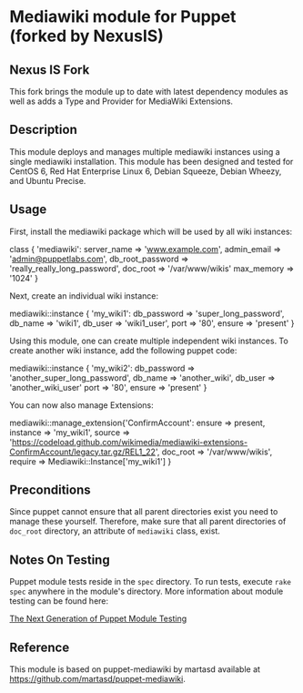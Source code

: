 # Mediawiki module for Puppet (forked by NexusIS)

## Nexus IS Fork

This fork brings the module up to date with latest dependency modules as well as adds a Type and Provider for MediaWiki Extensions.  

## Description

This module deploys and manages multiple mediawiki instances using a single mediawiki installation. This module has been designed and tested for CentOS 6, Red Hat Enterprise Linux 6, Debian Squeeze, Debian Wheezy, and Ubuntu Precise.

## Usage

First, install the mediawiki package which will be used by all wiki instances:

  class { 'mediawiki':
    server_name      => 'www.example.com',
    admin_email      => 'admin@puppetlabs.com',
    db_root_password => 'really_really_long_password',
    doc_root         => '/var/www/wikis'
    max_memory       => '1024'
  }
    
Next, create an individual wiki instance:

  mediawiki::instance { 'my_wiki1':
    db_password => 'super_long_password',
    db_name     => 'wiki1',
    db_user     => 'wiki1_user',
    port        => '80',
    ensure      => 'present'
  }

Using this module, one can create multiple independent wiki instances. To create another wiki instance, add the following puppet code:

  mediawiki::instance { 'my_wiki2':
    db_password => 'another_super_long_password',
    db_name     => 'another_wiki',
    db_user     => 'another_wiki_user'
    port        => '80',
    ensure      => 'present'
  }

You can now also manage Extensions:

  mediawiki::manage_extension{'ConfirmAccount':
    ensure    =>  present,
    instance  =>  'my_wiki1',
    source    =>  'https://codeload.github.com/wikimedia/mediawiki-extensions-ConfirmAccount/legacy.tar.gz/REL1_22',
    doc_root  =>  '/var/www/wikis', 
    require   =>  Mediawiki::Instance['my_wiki1']
  }


## Preconditions

Since puppet cannot ensure that all parent directories exist you need to
manage these yourself. Therefore, make sure that all parent directories of
`doc_root` directory, an attribute of `mediawiki` class, exist.

## Notes On Testing

Puppet module tests reside in the `spec` directory. To run tests, execute 
`rake spec` anywhere in the module's directory. More information about module 
testing can be found here:

[The Next Generation of Puppet Module Testing](http://puppetlabs.com/blog/the-next-generation-of-puppet-module-testing)

## Reference

This module is based on puppet-mediawiki by martasd available at
https://github.com/martasd/puppet-mediawiki.
